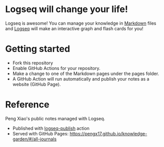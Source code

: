 # Logseq will change your life!

Logseq is awesome! You can manage your knowledge in [Markdown](https://www.markdownguide.org/) files and [Logseq](https://logseq.com/) will make an interactive graph and flash cards for you!

# Getting started

* Fork this repository
* Enable GitHub Actions for your repository.
* Make a change to one of the Markdown pages under the pages folder.
* A GitHub Action will run automatically and publish your notes as a website (GitHub Page).

# Reference

Peng Xiao's public notes managed with Logseq.

- Published with [logseq-publish](https://github.com/pengx17/logseq-publish) action
- Served with GitHub Pages: https://pengx17.github.io/knowledge-garden/#/all-journals
